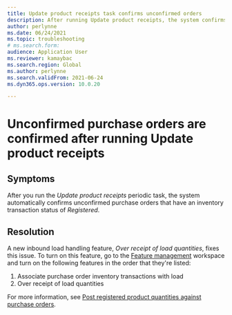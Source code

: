 ```yaml
--- 
title: Update product receipts task confirms unconfirmed orders 
description: After running Update product receipts, the system confirms unconfirmed orders that have a status of Registered. Learn about the feature that fixes this issue. 
author: perlynne 
ms.date: 06/24/2021 
ms.topic: troubleshooting 
# ms.search.form:  
audience: Application User 
ms.reviewer: kamaybac 
ms.search.region: Global 
ms.author: perlynne 
ms.search.validFrom: 2021-06-24 
ms.dyn365.ops.version: 10.0.20 

--- 
```


# Unconfirmed purchase orders are confirmed after running Update product receipts

## Symptoms

After you run the *Update product receipts* periodic task, the system automatically confirms unconfirmed purchase orders that have an inventory transaction status of *Registered*.

## Resolution

A new inbound load handling feature, *Over receipt of load quantities*, fixes this issue. To turn on this feature, go to the [Feature management](/dynamics365/fin-ops-core/fin-ops/get-started/feature-management/feature-management-overview) workspace and turn on the following features in the order that they're listed:

1. Associate purchase order inventory transactions with load
2. Over receipt of load quantities

For more information, see [Post registered product quantities against purchase orders](/dynamics365/supply-chain/warehousing/inbound-load-handling).
